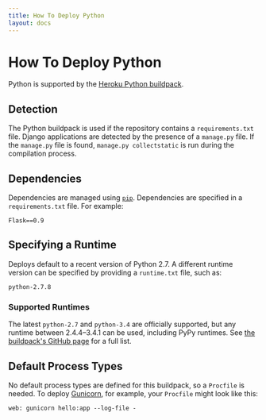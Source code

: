 ```yaml
---
title: How To Deploy Python
layout: docs
---
```


# How To Deploy Python

Python is supported by the [Heroku Python
buildpack](https://github.com/heroku/heroku-buildpack-python).

## Detection

The Python buildpack is used if the repository contains a `requirements.txt`
file. Django applications are detected by the presence of a `manage.py` file.
If the `manage.py` file is found, `manage.py collectstatic` is run during the
compilation process.

## Dependencies

Dependencies are managed using [`pip`](https://pypi.python.org/pypi/pip). Dependencies are specified in a `requirements.txt` file. For example:

```
Flask==0.9
```

## Specifying a Runtime

Deploys default to a recent version of Python 2.7. A different runtime version can be specified by providing a `runtime.txt` file, such as:

```
python-2.7.8
```

### Supported Runtimes

The latest `python-2.7` and `python-3.4` are officially supported, but any
runtime between 2.4.4–3.4.1 can be used, including PyPy runtimes. See
[the buildpack's GitHub page](https://github.com/heroku/heroku-buildpack-python/tree/master/builds/runtimes)
for a full list.

## Default Process Types

No default process types are defined for this buildpack, so a `Procfile` is needed. To deploy [Gunicorn](http://gunicorn.org), for example, your `Procfile` might look like this:

```
web: gunicorn hello:app --log-file -
```
